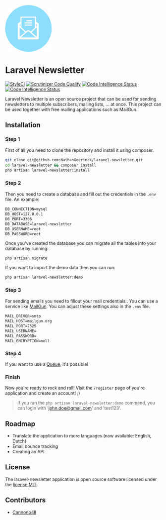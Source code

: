 <img src="./logo.png" width="150px">

# Laravel Newsletter

[![StyleCI](https://styleci.io/repos/76723997/shield?branch=master)](https://styleci.io/repos/76723997) [![Scrutinizer Code Quality](https://scrutinizer-ci.com/g/NathanGeerinck/laravel-newsletter/badges/quality-score.png?b=master)](https://scrutinizer-ci.com/g/NathanGeerinck/laravel-newsletter/?branch=master) [![Code Intelligence Status](https://scrutinizer-ci.com/g/NathanGeerinck/laravel-newsletter/badges/code-intelligence.svg?b=master)](https://scrutinizer-ci.com/code-intelligence) [![Code Intelligence Status](https://scrutinizer-ci.com/g/NathanGeerinck/laravel-newsletter/badges/code-intelligence.svg?b=master)](https://scrutinizer-ci.com/code-intelligence)

Laravel Newsletter is an open source project that can be used for sending newsletters to multiple subscribers, mailing lists, ... at once. This project can be used together with free mailing applications such as MailGun.

## Installation

### Step 1
First of all you need to clone the repository and install it using composer.
```bash
git clone git@github.com:NathanGeerinck/laravel-newsletter.git
cd laravel-newsletter && composer install
php artisan laravel-newsletter:install
```

### Step 2
Then you need to create a database and fill out the credentials in the `.env` file. An example:
```
DB_CONNECTION=mysql
DB_HOST=127.0.0.1
DB_PORT=3306
DB_DATABASE=laravel-newsletter
DB_USERNAME=root
DB_PASSWORD=root
```

Once you've created the database you can migrate all the tables into your database by running:
```bash
php artisan migrate
```

If you want to import the demo data then you can run:
```bash
php artisan laravel-newsletter:demo
```

### Step 3
For sending emails you need to fillout your mail credentials.. You can use a service like [MailGun](https://www.mailgun.com/). You can adjust these settings also in the `.env` file.
```
MAIL_DRIVER=smtp
MAIL_HOST=mailgun.org
MAIL_PORT=2525
MAIL_USERNAME=
MAIL_PASSWORD=
MAIL_ENCRYPTION=null
```

### Step 4
If you want to use a [Queue](https://laravel.com/docs/5.3/queues), it's possible!


### Finish
Now you're ready to rock and roll! Visit the `/register` page of you're application and create an account! ;)

> If you ran the `php artisan laravel-newsletter:demo` command, you can login with 'john.doe@gmail.com' and 'test123'.

## Roadmap
* Translate the application to more languages (now available: English, Dutch)
* Email bounce tracking
* Creating an API

## License
The laravel-newsletter application is open source software licensed under the [license MIT](https://opensource.org/licenses/MIT).

## Contributors
* [Cannonb4ll](https://github.com/Cannonb4ll)
